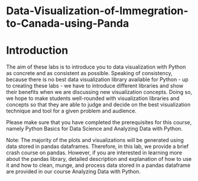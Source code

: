 # Data-Visualization-of-Immegration-to-Canada-using-Panda
# Introduction

The aim of these labs is to introduce you to data visualization with Python as concrete and as consistent as possible. Speaking of consistency, because there is no best data visualization library available for Python - up to creating these labs - we have to introduce different libraries and show their benefits when we are discussing new visualization concepts. Doing so, we hope to make students well-rounded with visualization libraries and concepts so that they are able to judge and decide on the best visualization technique and tool for a given problem and audience.

Please make sure that you have completed the prerequisites for this course, namely Python Basics for Data Science and Analyzing Data with Python.

Note: The majority of the plots and visualizations will be generated using data stored in pandas dataframes. Therefore, in this lab, we provide a brief crash course on pandas. However, if you are interested in learning more about the pandas library, detailed description and explanation of how to use it and how to clean, munge, and process data stored in a pandas dataframe are provided in our course Analyzing Data with Python.
